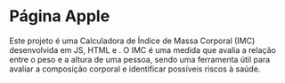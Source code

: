 # Página Apple
Este projeto é uma Calculadora de Índice de Massa Corporal (IMC) desenvolvida em JS, HTML e . O IMC é uma medida que avalia a relação entre o peso e a altura de uma pessoa, sendo uma ferramenta útil para avaliar a composição corporal e identificar possíveis riscos à saúde.
